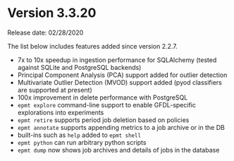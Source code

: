 Version 3.3.20
==============

  Release date: 02/28/2020

  The list below includes features added since version 2.2.7.

  - 7x to 10x speedup in ingestion performance for SQLAlchemy
    (tested against SQLite and PostgreSQL backends)
  - Principal Component Analysis (PCA) support added for outlier detection
  - Multivariate Outlier Detection (MVOD) support added (pyod classifiers
    are supported at present)
  - 100x improvement in delete performance with PostgreSQL
  - `epmt explore` command-line support to enable GFDL-specific
    explorations into experiments
  - `epmt retire` supports period job deletion based on policies
  - `epmt annotate` supports appending metrics to a job archive or in the DB
  - built-ins such as `help` added to `epmt shell`
  - `epmt python` can run arbitrary python scripts
  - `epmt dump` now shows job archives and details of jobs in the database
